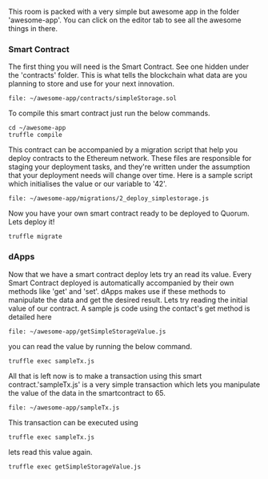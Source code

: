 This room is packed with a very simple but awesome app in the folder 'awesome-app'. You can click on the editor tab to see all the awesome things in there.

### Smart Contract

The first thing you will need is the Smart Contract. See one hidden under the 'contracts' folder. This is what tells the blockchain what data are you planning to store and use for your next innovation.

```editor:open-file
file: ~/awesome-app/contracts/simpleStorage.sol
```

To compile this smart contract just run the below commands.

```execute
cd ~/awesome-app
truffle compile
```
This contract can be accompanied by a migration script  that help you deploy contracts to the Ethereum network. These files are responsible for staging your deployment tasks, and they're written under the assumption that your deployment needs will change over time. Here is a sample script which initialises the value or our variable to '42'.

```editor:open-file
file: ~/awesome-app/migrations/2_deploy_simplestorage.js
```

Now you have your own smart contract ready to be deployed to Quorum. Lets deploy it!

```execute
truffle migrate
```
### dApps

Now that we have a smart contract deploy lets try an read its value. Every Smart Contract deployed is automatically accompanied by their own methods like 'get' and 'set'. dApps makes use if these methods to manipulate the data and get the desired result. Lets try reading the initial value of our contract. A sample js code using the contact's get method is detailed here

```editor:open-file
file: ~/awesome-app/getSimpleStorageValue.js
```
you can read the value by running the below command.

```execute
truffle exec sampleTx.js
```

All that is left now is to make a transaction using this smart contract.'sampleTx.js' is a very simple transaction which lets you manipulate the value of the data in the smartcontract to 65.

```editor:open-file
file: ~/awesome-app/sampleTx.js
```
This transaction can be executed using

```execute
truffle exec sampleTx.js
```

lets read this value again. 
```execute
truffle exec getSimpleStorageValue.js
```

